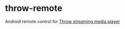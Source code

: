 # throw-remote
Android remote control for [Throw streaming media player](https://github.com/Magics-Group/throw-client)
